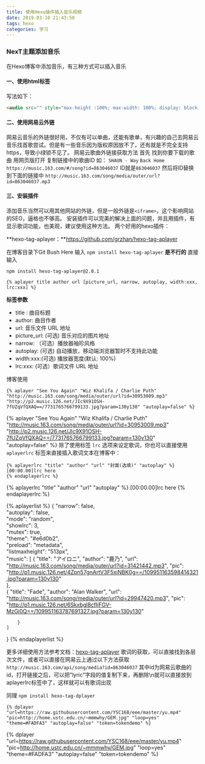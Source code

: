```yaml
---
title: 使用Hexo插件插入音乐视频
date: 2019-03-10 21:43:50
tags: hexo
categories: 学习
---
```


### NexT主题添加音乐
在Hexo博客中添加音乐，有三种方式可以插入音乐
<!--more-->
#### 一、使用html标签
写法如下：
``` html
<audio src="" style="max-height :100%; max-width: 100%; display: block; margin-left: auto; margin-right: auto;" controls="controls" loop="loop" preload="meta">Your browser does not support the audio tag.</audio>
```
#### 二、使用网易云外链
网易云音乐的外链很好用，不仅有可以单曲，还能有歌单，有兴趣的自己去网易云音乐找首歌尝试。但是有一些音乐因为版权原因放不了，还有就是不完全支持 https，导致小绿锁不见了。
网易云歌曲外链接获取方法
首先 找到你要下载的歌曲 用网页版打开 复制链接中的歌曲ID 如：
`SHAUN - Way` `Back Home`
`https://music.163.com/#/song?id=863046037`
ID就是`863046037`
然后将ID替换到下面的链接中
`http://music.163.com/song/media/outer/url?id=863046037.mp3`
#### 三、安装插件

添加音乐当然可以用其他网站的外链，但是一般外链是`<iframe>`，这个影响网站的SEO，逼格也不够高。
安装插件可以完美的解决上面的问题，并且用插件，有显示歌词功能，也美观，建议使用这种方法。
两个好用的hexo插件：

**hexo-tag-aplayer：**https://github.com/grzhan/hexo-tag-aplayer

在博客目录下Git Bush Here 输入
`npm install hexo-tag-aplayer`
**是不行的**
直接输入

`npm install hexo-tag-aplayer@2.0.1`
```
{% aplayer title author url [picture_url, narrow, autoplay, width:xxx, lrc:xxx] %}
```

**标签参数**

- title : 曲目标题
- author: 曲目作者
- url: 音乐文件 URL 地址
- picture_url: (可选) 音乐对应的图片地址
- narrow: （可选）播放器袖珍风格
- autoplay: (可选) 自动播放，移动端浏览器暂时不支持此功能
- width:xxx:(可选) 播放器宽度(默认: 100%)
- lrc:xxx: (可选）歌词文件 URL 地址

博客使用
```
{% aplayer "See You Again" "Wiz Khalifa / Charlie Puth" "http://music.163.com/song/media/outer/url?id=30953009.mp3"  "http://p2.music.126.net/JIc9X91OSH-7fUZqVfQXAQ==/7731765766799133.jpg?param=130y130" "autoplay=false" %}
```


{% aplayer "See You Again" "Wiz Khalifa / Charlie Puth" "http://music.163.com/song/media/outer/url?id=30953009.mp3"  "http://p2.music.126.net/JIc9X91OSH-7fUZqVfQXAQ==/7731765766799133.jpg?param=130y130" "autoplay=false" %}
除了使用标签 `lrc` 选项来设定歌词，你也可以直接使用 `aplayerlrc` 标签来直接插入歌词文本在博客中：
```
{% aplayerlrc "title" "author" "url" "封面(选填)" "autoplay" %}
[00:00.00]lrc here
{% endaplayerlrc %}
```



{% aplayerlrc "title" "author" "url" "autoplay" %}
[00:00.00]lrc here
{% endaplayerlrc %}

{% aplayerlist %}
{
    "narrow": false,                        
    "autoplay": false,                         
    "mode": "random",                         
    "showlrc": 3,                             
    "mutex": true,                            
    "theme": "#e6d0b2",                       
    "preload": "metadata",                    
    "listmaxheight": "513px",                
    "music": [
        {
            "title": "アイロニ",
            "author": "鹿乃",
            "url": "http://music.163.com/song/media/outer/url?id=31421442.mp3",
            "pic": "http://p1.music.126.net/4Zpn57gnArtV3F5xiNBK0g==/109951163598414321.jpg?param=130y130"        
        },  
           {
            "title": "Fade",
            "author": "Alan Walker",
            "url": "http://music.163.com/song/media/outer/url?id=29947420.mp3",
            "pic": "http://p1.music.126.net/6Skxbgl8cfIjFGV-MzGi0Q==/109951163787691327.jpg?param=130y130"

        }
    ]
}
{% endaplayerlist %}

更多详细使用方法参考文档：[hexo-tag-aplayer][1]
歌词的获取，可以直接找到各层次文件，或者可以直接在网易云上通过以下方法获取
`http://music.163.com/api/song/media?id=863046037`
其中id为网易云歌曲的id，打开链接之后，可以把”lyric”字段的值复制下来，再删除\n就可以直接放到aplayerlrc标签中了，这样就可以有歌词出现


同理
`npm install hexo-tag-dplayer`
```
{% dplayer "url=https://raw.githubusercontent.com/YSC168/eee/master/yu.mp4"  "pic=http://home.ustc.edu.cn/~mmmwhy/GEM.jpg" "loop=yes" "theme=#FADFA3" "autoplay=false" "token=tokendemo" %}
```
{% dplayer "url=https://raw.githubusercontent.com/YSC168/eee/master/yu.mp4"  "pic=http://home.ustc.edu.cn/~mmmwhy/GEM.jpg" "loop=yes" "theme=#FADFA3" "autoplay=false" "token=tokendemo" %}



[1]: https://github.com/MoePlayer/hexo-tag-aplayer/blob/master/docs/README-zh_cn.md